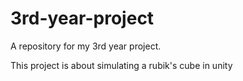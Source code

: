 # 3rd-year-project
A repository for my 3rd year project.

This project is about simulating a rubik's cube in unity
